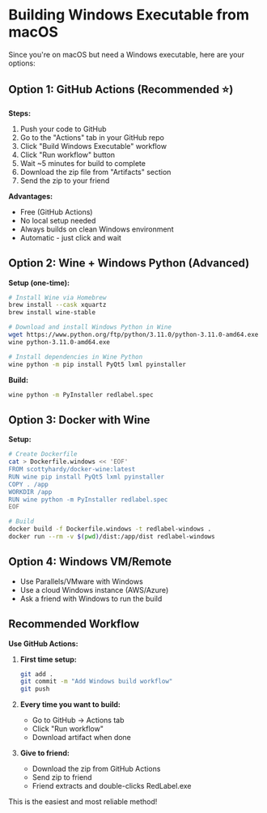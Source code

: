 # Building Windows Executable from macOS

Since you're on macOS but need a Windows executable, here are your options:

## Option 1: GitHub Actions (Recommended ⭐)

**Steps:**
1. Push your code to GitHub
2. Go to the "Actions" tab in your GitHub repo  
3. Click "Build Windows Executable" workflow
4. Click "Run workflow" button
5. Wait ~5 minutes for build to complete
6. Download the zip file from "Artifacts" section
7. Send the zip to your friend

**Advantages:**
- Free (GitHub Actions)
- No local setup needed
- Always builds on clean Windows environment
- Automatic - just click and wait

## Option 2: Wine + Windows Python (Advanced)

**Setup (one-time):**
```bash
# Install Wine via Homebrew
brew install --cask xquartz
brew install wine-stable

# Download and install Windows Python in Wine
wget https://www.python.org/ftp/python/3.11.0/python-3.11.0-amd64.exe
wine python-3.11.0-amd64.exe

# Install dependencies in Wine Python
wine python -m pip install PyQt5 lxml pyinstaller
```

**Build:**
```bash
wine python -m PyInstaller redlabel.spec
```

## Option 3: Docker with Wine

**Setup:**
```bash
# Create Dockerfile
cat > Dockerfile.windows << 'EOF'
FROM scottyhardy/docker-wine:latest
RUN wine pip install PyQt5 lxml pyinstaller
COPY . /app
WORKDIR /app
RUN wine python -m PyInstaller redlabel.spec
EOF

# Build
docker build -f Dockerfile.windows -t redlabel-windows .
docker run --rm -v $(pwd)/dist:/app/dist redlabel-windows
```

## Option 4: Windows VM/Remote

- Use Parallels/VMware with Windows
- Use a cloud Windows instance (AWS/Azure)
- Ask a friend with Windows to run the build

## Recommended Workflow

**Use GitHub Actions:**

1. **First time setup:**
   ```bash
   git add .
   git commit -m "Add Windows build workflow"
   git push
   ```

2. **Every time you want to build:**
   - Go to GitHub → Actions tab
   - Click "Run workflow"
   - Download artifact when done

3. **Give to friend:**
   - Download the zip from GitHub Actions
   - Send zip to friend
   - Friend extracts and double-clicks RedLabel.exe

This is the easiest and most reliable method!
